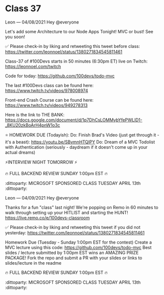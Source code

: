 # Class 37


Leon — 04/08/2021
Hey @everyone 

Let's add some Architecture to our Node Apps Tonight! MVC or bust! See you soon!


✅ Please check-in by liking and retweeting this tweet before class: https://twitter.com/leonnoel/status/1380271834545811461


Class-37 of #100Devs starts in 50 minutes (6:30pm ET) live on Twitch: https://leonnoel.com/twitch


Code for today: https://github.com/100devs/todo-mvc

The last #100Devs class can be found here: https://www.twitch.tv/videos/978008974

Front-end Crash Course can be found here: https://www.twitch.tv/videos/949278313

Here is the link to THE BANK: https://docs.google.com/document/d/1p7DhCsLOMMybYfePWLlD1-_8KU20zkBoArH4pnW1o3c


⭐️ HOMEWORK DUE (Todayish):
Do: Finish Brad's Video (just get through it - it's a beast): https://youtu.be/SBvmnHTQIPY
Do: Dream of a MVC Todolist with Authentication (seriously - daydream if it doesn't come up in your actual dreams)

⚡️INTERVIEW NIGHT TOMORROW ⚡️

🔥 FULL BACKEND REVIEW SUNDAY 1:00pm EST  🔥

:dittoparty:   MICROSOFT SPONSORED CLASS TUESDAY APRIL 13th :dittoparty:




Leon — 04/09/2021
Hey @everyone 

Thanks for a fun "class" last night! We're popping on Remo in 60 minutes to walk through setting up your HITLIST and starting the HUNT! https://live.remo.co/e/100devs-classroom

✅ Please check-in by liking and retweeting this tweet if you did not yesterday: https://twitter.com/leonnoel/status/1380271834545811461

Homework Due (Tuesday - Sunday 1:00pm EST for the contest)
Create a MVC lecture using this code: https://github.com/100devs/todo-mvc
Best slides / lecture submitted by 1:00pm EST wins an AMAZING PRIZE PACKAGE! 
Fork the repo and submit a PR with your slides or links to slides/lecture in the readme

 🔥 FULL BACKEND REVIEW SUNDAY 1:00pm EST  🔥

:dittoparty: MICROSOFT SPONSORED CLASS TUESDAY APRIL 13th :dittoparty:




